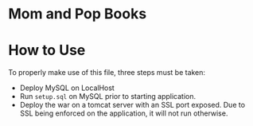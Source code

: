 # Mom and Pop Books

# How to Use
To properly make use of this file, three steps must be taken:

- Deploy MySQL on LocalHost
- Run `setup.sql` on MySQL prior to starting application.
- Deploy the war on a tomcat server with an SSL port exposed. Due to SSL being enforced on the application, it will not run otherwise.
